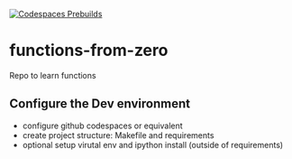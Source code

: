 [![Codespaces Prebuilds](https://github.com/claytonsamples/functions-from-zero/actions/workflows/codespaces/create_codespaces_prebuilds/badge.svg)](https://github.com/claytonsamples/functions-from-zero/actions/workflows/codespaces/create_codespaces_prebuilds)

# functions-from-zero
Repo to learn functions

## Configure the Dev environment
* configure github codespaces or equivalent
* create project structure: Makefile and requirements
* optional setup virutal env and ipython install (outside of requirements)

## 

